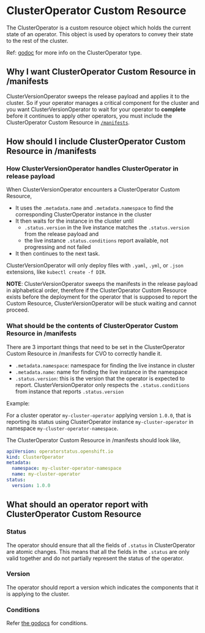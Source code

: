 # ClusterOperator Custom Resource

The ClusterOperator is a custom resource object which holds the current state of an operator. This object is used by operators to convey their state to the rest of the cluster.

Ref: [godoc](https://godoc.org/github.com/openshift/api/config/v1#ClusterOperator) for more info on the ClusterOperator type.

## Why I want ClusterOperator Custom Resource in /manifests

ClusterVersionOperator sweeps the release payload and applies it to the cluster. So if your operator manages a critical component for the cluster and you want ClusterVersionOperator to wait for your operator to **complete** before it continues to apply other operators, you must include the ClusterOperator Custom Resource in [`/manifests`](operators.md#what-do-i-put-in-manifests).

## How should I include ClusterOperator Custom Resource in /manifests

### How ClusterVersionOperator handles ClusterOperator in release payload

When ClusterVersionOperator encounters a ClusterOperator Custom Resource,

- It uses the `.metadata.name` and `.metadata.namespace` to find the corresponding ClusterOperator instance in the cluster
- It then waits for the instance in the cluster until
  - `.status.version` in the live instance matches the `.status.version` from the release payload and
  - the live instance `.status.conditions` report available, not progressing and not failed
- It then continues to the next task.

ClusterVersionOperator will only deploy files with `.yaml`, `.yml`, or `.json` extensions, like `kubectl create -f DIR`.

**NOTE**: ClusterVersionOperator sweeps the manifests in the release payload in alphabetical order, therefore if the ClusterOperator Custom Resource exists before the deployment for the operator that is supposed to report the Custom Resource, ClusterVersionOperator will be stuck waiting and cannot proceed.

### What should be the contents of ClusterOperator Custom Resource in /manifests

There are 3 important things that need to be set in the ClusterOperator Custom Resource in /manifests for CVO to correctly handle it.

- `.metadata.namespace`: namespace for finding the live instance in cluster
- `.metadata.name`: name for finding the live instance in the namespace
- `.status.version`: this is the version that the operator is expected to report. ClusterVersionOperator only respects the `.status.conditions` from instance that reports `.status.version`

Example:

For a cluster operator `my-cluster-operator` applying version `1.0.0`, that is reporting its status using ClusterOperator instance `my-cluster-operator` in namespace `my-cluster-operator-namespace`.

The ClusterOperator Custom Resource in /manifests should look like,

```yaml
apiVersion: operatorstatus.openshift.io
kind: ClusterOperator
metadata:
  namespace: my-cluster-operator-namespace
  name: my-cluster-operator
status:
  version: 1.0.0
```

## What should an operator report with ClusterOperator Custom Resource

### Status

The operator should ensure that all the fields of `.status` in ClusterOperator are atomic changes. This means that all the fields in the `.status` are only valid together and do not partially represent the status of the operator.

### Version

The operator should report a version which indicates the components that it is applying to the cluster.

### Conditions

Refer [the godocs](https://godoc.org/github.com/openshift/api/config/v1#ClusterStatusConditionType) for conditions.
